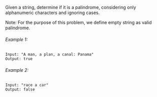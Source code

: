 Given a string, determine if it is a palindrome, considering only alphanumeric characters and ignoring cases.

Note: For the purpose of this problem, we define empty string as valid palindrome.

###### Example 1:
```
Input: "A man, a plan, a canal: Panama"
Output: true
```
###### Example 2:
```
Input: "race a car"
Output: false
```